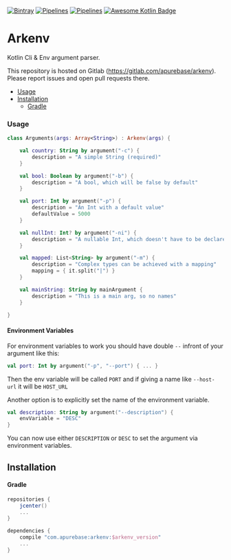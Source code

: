 [![Bintray](https://img.shields.io/bintray/v/apurebase/apurebase/arkenv.svg)](https://bintray.com/apurebase/apurebase/arkenv)
[![Pipelines](https://gitlab.com/apurebase/arkenv/badges/master/coverage.svg)](https://gitlab.com/apurebase/arkenv/commits/master)
[![Pipelines](https://gitlab.com/apurebase/arkenv/badges/master/pipeline.svg)](https://gitlab.com/apurebase/arkenv/pipelines)
[![Awesome Kotlin Badge](https://kotlin.link/awesome-kotlin.svg)](https://github.com/KotlinBy/awesome-kotlin)



# Arkenv
Kotlin Cli & Env argument parser. 

This repository is hosted on Gitlab (https://gitlab.com/apurebase/arkenv). Please report issues and open pull requests there.

- [Usage](#usage)
- [Installation](#installation)
  - [Gradle](#gradle)

### Usage
```kotlin
class Arguments(args: Array<String>) : Arkenv(args) {

    val country: String by argument("-c") {
        description = "A simple String (required)"
    }

    val bool: Boolean by argument("-b") {
        description = "A bool, which will be false by default"
    }

    val port: Int by argument("-p") {
        description = "An Int with a default value"
        defaultValue = 5000
    }

    val nullInt: Int? by argument("-ni") {
        description = "A nullable Int, which doesn't have to be declared"
    }

    val mapped: List<String> by argument("-m") {
        description = "Complex types can be achieved with a mapping"
        mapping = { it.split("|") }
    }

    val mainString: String by mainArgument {
        description = "This is a main arg, so no names"
    }

}
```

#### Environment Variables

For environment variables to work you should have double `--` infront of your argument like this:
```kotlin
val port: Int by argument("-p", "--port") { ... }
```
Then the env variable will be called `PORT` and if giving a name like `--host-url` it will be `HOST_URL`

Another option is to explicitly set the name of the environment variable. 
```kotlin
val description: String by argument("--description") {
    envVariable = "DESC"
}
```
You can now use either `DESCRIPTION` or `DESC` to set the argument via environment variables.


## Installation

#### Gradle

```gradle
repositories {
    jcenter()
    ...
}

dependencies {
    compile "com.apurebase:arkenv:$arkenv_version"
    ...
}
```
